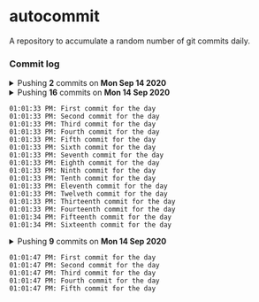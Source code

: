 # autocommit

A repository to accumulate a random number of git commits daily.

### Commit log

<details>
    <summary>Pushing <b>2</b> commits on <b>Mon Sep 14 2020</b></summary>

    11:02:46 PM: First commit for the day
    11:12:01 PM: Second commit for the day
</details>

<details>
    <summary>Pushing <b>16</b> commits on <b>Mon 14 Sep 2020</b><summary>

    01:01:33 PM: First commit for the day
    01:01:33 PM: Second commit for the day
    01:01:33 PM: Third commit for the day
    01:01:33 PM: Fourth commit for the day
    01:01:33 PM: Fifth commit for the day
    01:01:33 PM: Sixth commit for the day
    01:01:33 PM: Seventh commit for the day
    01:01:33 PM: Eighth commit for the day
    01:01:33 PM: Ninth commit for the day
    01:01:33 PM: Tenth commit for the day
    01:01:33 PM: Eleventh commit for the day
    01:01:33 PM: Twelveth commit for the day
    01:01:33 PM: Thirteenth commit for the day
    01:01:33 PM: Fourteenth commit for the day
    01:01:34 PM: Fifteenth commit for the day
    01:01:34 PM: Sixteenth commit for the day
</details>

<details>
    <summary>Pushing <b>9</b> commits on <b>Mon 14 Sep 2020</b><summary>

    01:01:47 PM: First commit for the day
    01:01:47 PM: Second commit for the day
    01:01:47 PM: Third commit for the day
    01:01:47 PM: Fourth commit for the day
    01:01:47 PM: Fifth commit for the day
</details>
